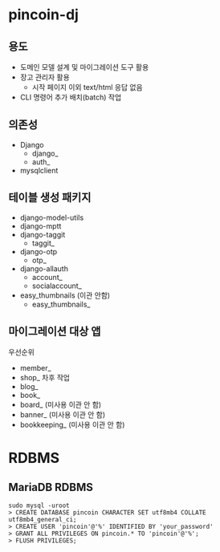 # pincoin-dj
## 용도
* 도메인 모델 설계 및 마이그레이션 도구 활용
* 장고 관리자 활용
  * 시작 페이지 이외 text/html 응답 없음
* CLI 명령어 추가 배치(batch) 작업

## 의존성
* Django
  * django_
  * auth_
* mysqlclient

## 테이블 생성 패키지
* django-model-utils
* django-mptt
* django-taggit
  * taggit_
* django-otp
  * otp_
* django-allauth
  * account_
  * socialaccount_
* easy_thumbnails (이관 안함)
  * easy_thumbnails_

## 마이그레이션 대상 앱
우선순위
* member_
* shop_
차후 작업
* blog_
* book_
* board_ (미사용 이관 안 함)
* banner_ (미사용 이관 안 함)
* bookkeeping_ (미사용 이관 안 함)

# RDBMS
## MariaDB RDBMS
```
sudo mysql -uroot
> CREATE DATABASE pincoin CHARACTER SET utf8mb4 COLLATE utf8mb4_general_ci;
> CREATE USER 'pincoin'@'%' IDENTIFIED BY 'your_password'
> GRANT ALL PRIVILEGES ON pincoin.* TO 'pincoin'@'%';
> FLUSH PRIVILEGES;
```
